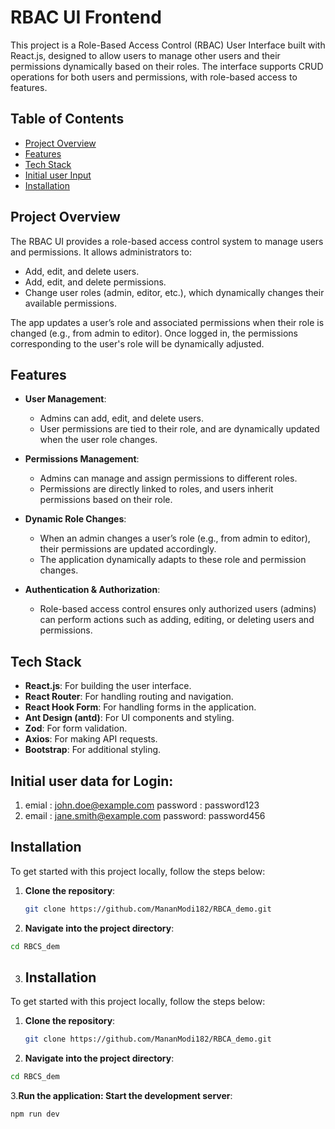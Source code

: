 # RBAC UI Frontend

This project is a Role-Based Access Control (RBAC) User Interface built with React.js, designed to allow users to manage other users and their permissions dynamically based on their roles. The interface supports CRUD operations for both users and permissions, with role-based access to features.

## Table of Contents
- [Project Overview](#project-overview)
- [Features](#features)
- [Tech Stack](#tech-stack)
- [Initial user Input](#initial-user-input)
- [Installation](#installation)

## Project Overview

The RBAC UI provides a role-based access control system to manage users and permissions. It allows administrators to:
- Add, edit, and delete users.
- Add, edit, and delete permissions.
- Change user roles (admin, editor, etc.), which dynamically changes their available permissions.

The app updates a user’s role and associated permissions when their role is changed (e.g., from admin to editor). Once logged in, the permissions corresponding to the user's role will be dynamically adjusted.

## Features

- **User Management**: 
  - Admins can add, edit, and delete users.
  - User permissions are tied to their role, and are dynamically updated when the user role changes.
  
- **Permissions Management**:
  - Admins can manage and assign permissions to different roles.
  - Permissions are directly linked to roles, and users inherit permissions based on their role.

- **Dynamic Role Changes**:
  - When an admin changes a user’s role (e.g., from admin to editor), their permissions are updated accordingly.
  - The application dynamically adapts to these role and permission changes.

- **Authentication & Authorization**:
  - Role-based access control ensures only authorized users (admins) can perform actions such as adding, editing, or deleting users and permissions.

## Tech Stack

- **React.js**: For building the user interface.
- **React Router**: For handling routing and navigation.
- **React Hook Form**: For handling forms in the application.
- **Ant Design (antd)**: For UI components and styling.
- **Zod**: For form validation.
- **Axios**: For making API requests.
- **Bootstrap**: For additional styling.

## Initial user data for Login:
 1. emial : john.doe@example.com
    password : password123
 2. email : jane.smith@example.com
    password: password456


## Installation

To get started with this project locally, follow the steps below:

1. **Clone the repository**:
   ```bash
   git clone https://github.com/MananModi182/RBCA_demo.git

2. **Navigate into the project directory**:
  ```bash
  cd RBCS_dem
```

3. ## Installation

To get started with this project locally, follow the steps below:

1. **Clone the repository**:
   ```bash
   git clone https://github.com/MananModi182/RBCA_demo.git

2. **Navigate into the project directory**:
  ```bash
  cd RBCS_dem
```
3.**Run the application: Start the development server**:
   ```bash
  npm run dev




